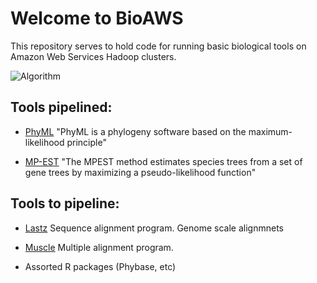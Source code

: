 Welcome to BioAWS
=================

This repository serves to hold code for running basic biological tools on Amazon Web Services Hadoop clusters.

![Algorithm](https://github.com/ngcrawford/BioAWS/blob/master/algorithm_diagram.png)

Tools pipelined:
---------------

* [PhyML](atgc.lirmm.fr/phyml/)
    "PhyML is a phylogeny software based on the maximum-likelihood principle"
    
* [MP-EST](http://www.stat.osu.edu/~liuliang/research/mpest.html)
    "The MPEST method estimates species trees from a set of gene trees by maximizing a pseudo-likelihood function"

Tools to pipeline:
-----------------

* [Lastz](http://www.bx.psu.edu/miller_lab/dist/README.lastz-1.01.50/README.lastz-1.01.50.html#intro)
    Sequence alignment program.  Genome scale alignmnets
    
* [Muscle](http://www.ebi.ac.uk/Tools/msa/muscle/)
    Multiple alignment program.
    
* Assorted R packages (Phybase, etc)
